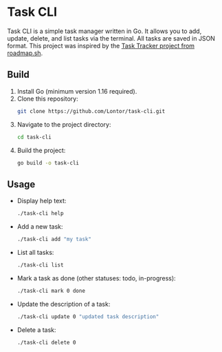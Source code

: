 # Task CLI
Task CLI is a simple task manager written in Go. It allows you to add, update, delete, and list tasks via the terminal. All tasks are saved in JSON format.
This project was inspired by the [Task Tracker project from roadmap.sh](https://roadmap.sh/projects/task-tracker).

## Build
1. Install Go (minimum version 1.16 required).
2. Clone this repository:
   ```bash
   git clone https://github.com/Lontor/task-cli.git
   ```
3. Navigate to the project directory:
   ```bash
   cd task-cli
   ```
4. Build the project:
   ```bash
   go build -o task-cli
   ```

## Usage
- Display help text:
  ```bash
  ./task-cli help
  ```
- Add a new task:
  ```bash
  ./task-cli add "my task"
  ```
- List all tasks:
  ```bash
  ./task-cli list
  ```
- Mark a task as done (other statuses: todo, in-progress):
  ```bash
  ./task-cli mark 0 done
  ```
- Update the description of a task:
  ```bash
  ./task-cli update 0 "updated task description"
  ```
- Delete a task:
  ```bash
  ./task-cli delete 0
  ```
